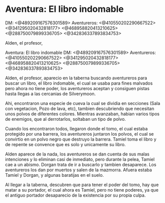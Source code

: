 # Aventura: El libro indomable
DM: <@489209167576301589> 
Aventureros: <@410550202290667522> <@341295020432818177> <@468958820413210625> <@288750079899336705> <@342836337893834753> 

Alden, el profesor,

Aventura: El libro indomable
DM: <@489209167576301589> 
Aventureros: <@410550202290667522> <@341295020432818177> <@468958820413210625> <@288750079899336705> <@342836337893834753> 

Alden, el profesor, aparecio en la taberna buscando aventureros para buscar un libro, el libro indomable, el cual se usaba para fines malvados pero ahora no tiene poder, los aventureros aceptan y consiguen pistas hasta llegas a las cercanias de Silverymoon.

Ahi, encontraron una especie de cueva la cual se dividia en secciones (Sala con vegetacion, Pozo de lava, etc), tambien descubriendo que necesitan unos polvos de diferentes colores. Mientras avanzaban, habian varios tipos de enemigos, que al derrotarlos, soltaban un tipo de polvo.

Cuando los encontraron todos, llegaron donde el tomo, el cual estaba protegido por una barrera, los aventureros juntaron los polvos, el cual se convirtio en un polvo negro que destruyo la barrera. Tamiel toma el libro y de repente se convence que es solo y unicamente su libro.

Alden aparece de la nada, los aventureros se dan cuenta de sus malas intenciones y lo eliminan casi de inmediato, pero durante la pelea, Tamiel cae a un abismo. Dorgan trata de ir a buscarlo y tambien desaparece. Los aventureros los dan por muertos y salen de la mazmorra. Afuera estaba Tamiel y Dorgan, y algunas baratijas en el suelo.

Al llegar a la taberna, descubren que para tener el poder del tomo, hay que matar a su portador, el cual ahora es Tamiel, pero no tiene poderes, ya que el antiguo portador desaparecio de la existencia por su propia culpa.

